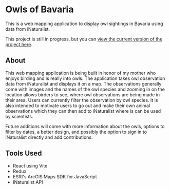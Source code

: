 # Owls of Bavaria

This is a web mapping application to display owl sightings in Bavaria using data from iNaturalist.

This project is still in progress, but you can [view the current version of the project here](https://owls-of-bavaria.pages.dev/).

## About

This web mapping application is being built in honor of my mother who enjoys birding and is really into owls. The application takes owl observation data from iNaturalist and displays it on a map. The observations generally come with images and the names of the owl species and zooming in on the location allows birders to see, where owl observations are being made in their area. Users can currently filter the observation by owl species. It is also intended to motivate users to go out and make their own animal observations which they can then add to iNaturalist where is can be used by scientists. 

Future additions will come with more information about the owls, options to filter by dates, a better design, and possibly the option to sign in to iNaturalist directly and add contributions.

## Tools Used

* React using Vite
* Redux
* ESRI's ArcGIS Maps SDK for JavaScript
* iNaturalist API

